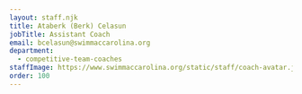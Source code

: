 ```yaml
---
layout: staff.njk
title: Ataberk (Berk) Celasun
jobTitle: Assistant Coach
email: bcelasun@swimmaccarolina.org
department:
  - competitive-team-coaches
staffImage: https://www.swimmaccarolina.org/static/staff/coach-avatar.jpg
order: 100
---
```

